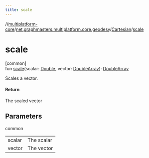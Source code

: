 ```yaml
---
title: scale
---
```

//[multiplatform-core](../../../index.html)/[net.graphmasters.multiplatform.core.geodesy](../index.html)/[Cartesian](index.html)/[scale](scale.html)



# scale



[common]\
fun [scale](scale.html)(scalar: [Double](https://kotlinlang.org/api/latest/jvm/stdlib/kotlin/-double/index.html), vector: [DoubleArray](https://kotlinlang.org/api/latest/jvm/stdlib/kotlin/-double-array/index.html)): [DoubleArray](https://kotlinlang.org/api/latest/jvm/stdlib/kotlin/-double-array/index.html)



Scales a vector.



#### Return



The scaled vector



## Parameters


common

| | |
|---|---|
| scalar | The scalar |
| vector | The vector |




